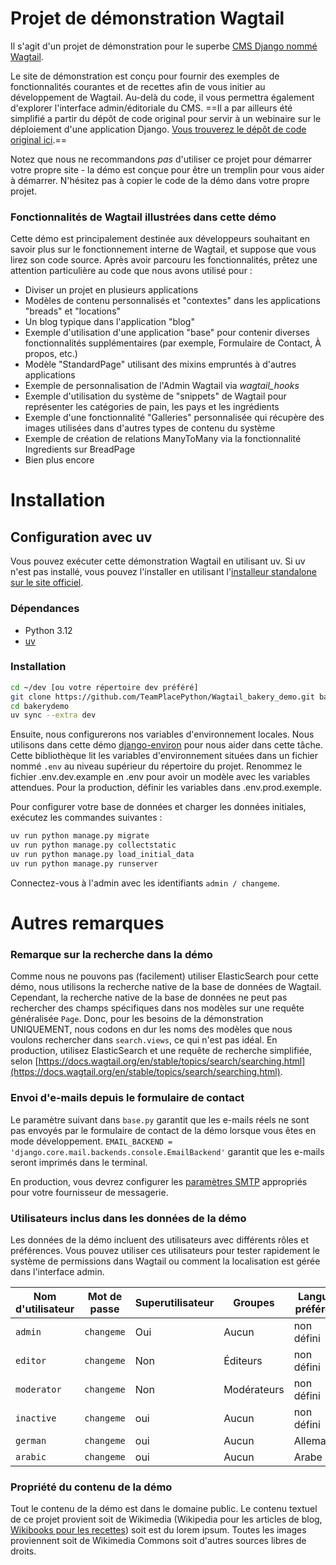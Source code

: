 # Projet de démonstration Wagtail

Il s'agit d'un projet de démonstration pour le superbe [CMS Django nommé Wagtail](https://github.com/wagtail/wagtail).

Le site de démonstration est conçu pour fournir des exemples de fonctionnalités courantes et de recettes afin de vous initier au développement de Wagtail. Au-delà du code, il vous permettra également d'explorer l'interface admin/éditoriale du CMS. ==Il a par ailleurs été simplifié a partir du dépôt de code original pour servir à un webinaire sur le déploiement d'une application Django. [Vous trouverez le dépôt de code original ici](https://github.com/wagtail/bakerydemo).==

Notez que nous ne recommandons _pas_ d'utiliser ce projet pour démarrer votre propre site - la démo est conçue pour être un tremplin pour vous aider à démarrer. N'hésitez pas à copier le code de la démo dans votre propre projet.

### Fonctionnalités de Wagtail illustrées dans cette démo

Cette démo est principalement destinée aux développeurs souhaitant en savoir plus sur le fonctionnement interne de Wagtail, et suppose que vous lirez son code source. Après avoir parcouru les fonctionnalités, prêtez une attention particulière au code que nous avons utilisé pour :

- Diviser un projet en plusieurs applications
- Modèles de contenu personnalisés et "contextes" dans les applications "breads" et "locations"
- Un blog typique dans l'application "blog"
- Exemple d'utilisation d'une application "base" pour contenir diverses fonctionnalités supplémentaires (par exemple, Formulaire de Contact, À propos, etc.)
- Modèle "StandardPage" utilisant des mixins empruntés à d'autres applications
- Exemple de personnalisation de l'Admin Wagtail via _wagtail_hooks_
- Exemple d'utilisation du système de "snippets" de Wagtail pour représenter les catégories de pain, les pays et les ingrédients
- Exemple d'une fonctionnalité "Galleries" personnalisée qui récupère des images utilisées dans d'autres types de contenu du système
- Exemple de création de relations ManyToMany via la fonctionnalité Ingredients sur BreadPage
- Bien plus encore

# Installation

## Configuration avec uv

Vous pouvez exécuter cette démonstration Wagtail en utilisant uv. Si uv n'est pas installé, vous pouvez l'installer en utilisant l'[installeur standalone sur le site officiel](https://docs.astral.sh/uv/getting-started/installation/#standalone-installer). 

### Dépendances

- Python 3.12
- [uv](https://docs.astral.sh/uv/)

### Installation

```bash
cd ~/dev [ou votre répertoire dev préféré]
git clone https://github.com/TeamPlacePython/Wagtail_bakery_demo.git bakerydemo
cd bakerydemo
uv sync --extra dev
```

Ensuite, nous configurerons nos variables d'environnement locales. Nous utilisons dans cette démo [django-environ](https://django-environ.readthedocs.io/en/latest/) 
pour nous aider dans cette tâche. Cette bibliothèque lit les variables d'environnement situées dans un fichier nommé `.env` au niveau supérieur du répertoire du projet. Renommez le fichier .env.dev.example en .env pour avoir un modèle avec les variables attendues. Pour la production, définir les variables dans .env.prod.exemple.

Pour configurer votre base de données et charger les données initiales, exécutez les commandes suivantes :
```bash
uv run python manage.py migrate
uv run python manage.py collectstatic
uv run python manage.py load_initial_data
uv run python manage.py runserver
```

Connectez-vous à l'admin avec les identifiants `admin / changeme`.

# Autres remarques

### Remarque sur la recherche dans la démo

Comme nous ne pouvons pas (facilement) utiliser ElasticSearch pour cette démo, nous utilisons la recherche native de la base de données de Wagtail.
Cependant, la recherche native de la base de données ne peut pas rechercher des champs spécifiques dans nos modèles sur une requête généralisée `Page`.
Donc, pour les besoins de la démonstration UNIQUEMENT, nous codons en dur les noms des modèles que nous voulons rechercher dans `search.views`, ce qui n'est pas idéal. En production, utilisez ElasticSearch et une requête de recherche simplifiée, selon
[https://docs.wagtail.org/en/stable/topics/search/searching.html](https://docs.wagtail.org/en/stable/topics/search/searching.html).

### Envoi d'e-mails depuis le formulaire de contact

Le paramètre suivant dans `base.py` garantit que les e-mails réels ne sont pas envoyés par le formulaire de contact de la démo lorsque vous êtes en mode développement. `EMAIL_BACKEND = 'django.core.mail.backends.console.EmailBackend'` garantit que les e-mails seront imprimés dans le terminal.

En production, vous devrez configurer les [paramètres SMTP](https://docs.djangoproject.com/en/3.2/topics/email/#smtp-backend) appropriés pour votre fournisseur de messagerie.

### Utilisateurs inclus dans les données de la démo

Les données de la démo incluent des utilisateurs avec différents rôles et préférences. Vous pouvez utiliser ces utilisateurs pour tester rapidement le système de permissions dans Wagtail ou comment la localisation est gérée dans l'interface admin.

| Nom d'utilisateur | Mot de passe | Superutilisateur | Groupes    | Langue préférée | Fuseau horaire | Actif |
| ----------------- | ------------ | ---------------- | ---------- | --------------- | -------------- | ----- |
| `admin`           | `changeme`   | Oui              | Aucun      | non défini      | non défini     | Oui   |
| `editor`          | `changeme`   | Non              | Éditeurs   | non défini      | non défini     | Oui   |
| `moderator`       | `changeme`   | Non              | Modérateurs| non défini      | non défini     | Oui   |
| `inactive`        | `changeme`   | oui              | Aucun      | non défini      | non défini     | Non   |
| `german`          | `changeme`   | oui              | Aucun      | Allemand        | Europe/Berlin  | Oui   |
| `arabic`          | `changeme`   | oui              | Aucun      | Arabe           | Asie/Beirut    | Oui   |

### Propriété du contenu de la démo

Tout le contenu de la démo est dans le domaine public. Le contenu textuel de ce projet provient soit de Wikimedia (Wikipedia pour les articles de blog, [Wikibooks pour les recettes](https://en.wikibooks.org/wiki/Cookbook:Table_of_Contents)) soit est du lorem ipsum. Toutes les images proviennent soit de Wikimedia Commons soit d'autres sources libres de droits.

